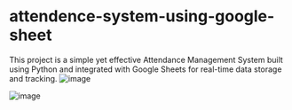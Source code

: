 # attendence-system-using-google-sheet
This project is a simple yet effective Attendance Management System built using Python and integrated with Google Sheets for real-time data storage and tracking.
![image](https://github.com/user-attachments/assets/a92a8f36-0e01-487e-8da1-47c85ca04bfb)

![image](https://github.com/user-attachments/assets/05698b39-8239-4a58-b123-1c10b846ff40)

